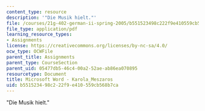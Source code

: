 ```yaml
---
content_type: resource
description: '"Die Musik hielt."'
file: /courses/21g-402-german-ii-spring-2005/b551523498c222f9e410559cb568b7ca_MIT21G_402S05_karolameszar.pdf
file_type: application/pdf
learning_resource_types:
- Assignments
license: https://creativecommons.org/licenses/by-nc-sa/4.0/
ocw_type: OCWFile
parent_title: Assignments
parent_type: CourseSection
parent_uid: 05477db5-46c4-00a2-52ae-ab86ea070895
resourcetype: Document
title: Microsoft Word - Karola_Meszaros
uid: b5515234-98c2-22f9-e410-559cb568b7ca
---
```

"Die Musik hielt."